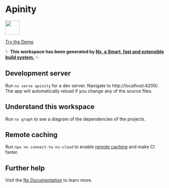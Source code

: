 # Apinity

<a alt="Nx logo" href="https://nx.dev" target="_blank" rel="noreferrer"><img src="https://raw.githubusercontent.com/nrwl/nx/master/images/nx-logo.png" width="45"></a>

<a href="https://elixirs-bb05e.web.app/elixir">Try the Demo</a>

✨ **This workspace has been generated by [Nx, a Smart, fast and extensible build system.](https://nx.dev)** ✨

## Development server

Run `nx serve apinity` for a dev server. Navigate to http://localhost:4200/. The app will automatically reload if you change any of the source files.

## Understand this workspace

Run `nx graph` to see a diagram of the dependencies of the projects.

## Remote caching

Run `npx nx connect-to-nx-cloud` to enable [remote caching](https://nx.app) and make CI faster.

## Further help

Visit the [Nx Documentation](https://nx.dev) to learn more.
